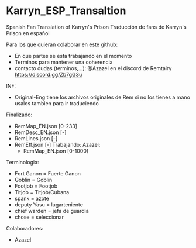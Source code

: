 # Karryn_ESP_Transaltion
Spanish Fan Translation of Karryn's Prison
Traducción de fans de Karryn's Prison en español

Para los que quieran colaborar en este github:
  - En que partes se esta trabajando en el momento
  - Terminos para mantener una coherencia
  - contacto dudas (terminos,...): @Azazel en el discord de Remtairy https://discord.gg/Zb7gG3u

INF:
  - Original-Eng tiene los archivos originales de Rem si no los tienes a mano usalos tambien para ir traduciendo

Finalizado:
  - RemMap_EN.json [0-233]
  - RemDesc_EN.json [-]
  - RemLines.json [-]
  - RemEff.json [-]
Trabajando:
  Azazel:
    - RemMap_EN.json [0-1000]

Terminologia:
  - Fort Ganon = Fuerte Ganon
  - Goblin = Goblin
  - Footjob = Footjob
  - Titjob = Titjob/Cubana
  - spank = azote
  - deputy Yasu = lugarteniente
  - chief warden = jefa de guardia
  - chose = seleccionar


Colaboradores:
  - Azazel
